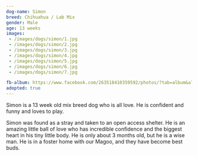 ```yaml
---
dog-name: Simon
breed: Chihuahua / Lab Mix
gender: Male
age: 13 weeks
images:
 - /images/dogs/simon/1.jpg
 - /images/dogs/simon/2.jpg
 - /images/dogs/simon/3.jpg
 - /images/dogs/simon/4.jpg
 - /images/dogs/simon/5.jpg
 - /images/dogs/simon/6.jpg
 - /images/dogs/simon/7.jpg

fb-album: https://www.facebook.com/263518410359592/photos/?tab=album&album_id=1267131353331621
adopted: true
---
```

Simon is a 13 week old mix breed dog who is all love. He is confident and funny and loves to play.

Simon was found as a stray and taken to an open access shelter. He is an amazing little ball of love who has incredible confidence and the biggest heart in his tiny little body. He is only about 3 months old, but he is a wise man. He is in a foster home with our Magoo, and they have become best buds. 
